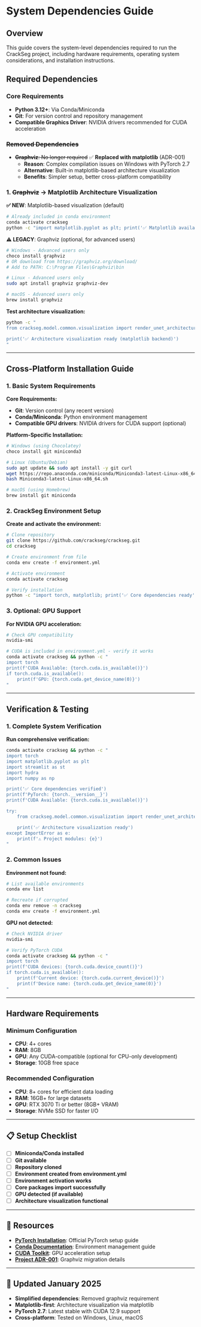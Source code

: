 # System Dependencies Guide

## Overview

This guide covers the system-level dependencies required to run the CrackSeg project, including
hardware requirements, operating system considerations, and installation instructions.

## Required Dependencies

### Core Requirements

- **Python 3.12+**: Via Conda/Miniconda
- **Git**: For version control and repository management
- **Compatible Graphics Driver**: NVIDIA drivers recommended for CUDA acceleration

### ~~Removed Dependencies~~

- ~~**Graphviz**: No longer required~~ ✅ **Replaced with matplotlib** (ADR-001)
  - **Reason**: Complex compilation issues on Windows with PyTorch 2.7
  - **Alternative**: Built-in matplotlib-based architecture visualization
  - **Benefits**: Simpler setup, better cross-platform compatibility

### 1. ~~Graphviz~~ → **Matplotlib Architecture Visualization**

**✅ NEW**: Matplotlib-based visualization (default)

```bash
# Already included in conda environment
conda activate crackseg
python -c "import matplotlib.pyplot as plt; print('✅ Matplotlib available')"
```

**⚠️ LEGACY**: Graphviz (optional, for advanced users)

```bash
# Windows - Advanced users only
choco install graphviz
# OR download from https://graphviz.org/download/
# Add to PATH: C:\Program Files\Graphviz\bin

# Linux - Advanced users only
sudo apt install graphviz graphviz-dev

# macOS - Advanced users only
brew install graphviz
```

**Test architecture visualization:**

```bash
python -c "
from crackseg.model.common.visualization import render_unet_architecture_diagram

print('✅ Architecture visualization ready (matplotlib backend)')
"
```

---

## Cross-Platform Installation Guide

### 1. Basic System Requirements

**Core Requirements:**

- **Git**: Version control (any recent version)
- **Conda/Miniconda**: Python environment management
- **Compatible GPU drivers**: NVIDIA drivers for CUDA support (optional)

**Platform-Specific Installation:**

```bash
# Windows (using Chocolatey)
choco install git miniconda3

# Linux (Ubuntu/Debian)
sudo apt update && sudo apt install -y git curl
wget https://repo.anaconda.com/miniconda/Miniconda3-latest-Linux-x86_64.sh
bash Miniconda3-latest-Linux-x86_64.sh

# macOS (using Homebrew)
brew install git miniconda
```

### 2. CrackSeg Environment Setup

**Create and activate the environment:**

```bash
# Clone repository
git clone https://github.com/crackseg/crackseg.git
cd crackseg

# Create environment from file
conda env create -f environment.yml

# Activate environment
conda activate crackseg

# Verify installation
python -c "import torch, matplotlib; print('✅ Core dependencies ready')"
```

### 3. Optional: GPU Support

**For NVIDIA GPU acceleration:**

```bash
# Check GPU compatibility
nvidia-smi

# CUDA is included in environment.yml - verify it works
conda activate crackseg && python -c "
import torch
print(f'CUDA Available: {torch.cuda.is_available()}')
if torch.cuda.is_available():
    print(f'GPU: {torch.cuda.get_device_name(0)}')
"
```

---

## Verification & Testing

### 1. Complete System Verification

**Run comprehensive verification:**

```bash
conda activate crackseg && python -c "
import torch
import matplotlib.pyplot as plt
import streamlit as st
import hydra
import numpy as np

print('✅ Core dependencies verified')
print(f'PyTorch: {torch.__version__}')
print(f'CUDA Available: {torch.cuda.is_available()}')

try:
    from crackseg.model.common.visualization import render_unet_architecture_diagram

    print('✅ Architecture visualization ready')
except ImportError as e:
    print(f'⚠️ Project modules: {e}')
"
```

### 2. Common Issues

**Environment not found:**

```bash
# List available environments
conda env list

# Recreate if corrupted
conda env remove -n crackseg
conda env create -f environment.yml
```

**GPU not detected:**

```bash
# Check NVIDIA driver
nvidia-smi

# Verify PyTorch CUDA
conda activate crackseg && python -c "
import torch
print(f'CUDA devices: {torch.cuda.device_count()}')
if torch.cuda.is_available():
    print(f'Current device: {torch.cuda.current_device()}')
    print(f'Device name: {torch.cuda.get_device_name(0)}')
"
```

---

## Hardware Requirements

### Minimum Configuration

- **CPU**: 4+ cores
- **RAM**: 8GB
- **GPU**: Any CUDA-compatible (optional for CPU-only development)
- **Storage**: 10GB free space

### Recommended Configuration

- **CPU**: 8+ cores for efficient data loading
- **RAM**: 16GB+ for large datasets
- **GPU**: RTX 3070 Ti or better (8GB+ VRAM)
- **Storage**: NVMe SSD for faster I/O

---

## 📋 Setup Checklist

- [ ] **Miniconda/Conda installed**
- [ ] **Git available**
- [ ] **Repository cloned**
- [ ] **Environment created from environment.yml**
- [ ] **Environment activation works**
- [ ] **Core packages import successfully**
- [ ] **GPU detected (if available)**
- [ ] **Architecture visualization functional**

---

## 🔗 Resources

- **[PyTorch Installation](https://pytorch.org/get-started/locally/)**: Official PyTorch setup guide
- **[Conda Documentation](https://docs.conda.io/en/latest/)**: Environment management guide
- **[CUDA Toolkit](https://developer.nvidia.com/cuda-downloads)**: GPU acceleration setup
- **[Project ADR-001](architectural_decisions.md#adr-001)**: Graphviz migration details

---

## 📝 Updated January 2025

- **Simplified dependencies**: Removed graphviz requirement
- **Matplotlib-first**: Architecture visualization via matplotlib
- **PyTorch 2.7**: Latest stable with CUDA 12.9 support
- **Cross-platform**: Tested on Windows, Linux, macOS
